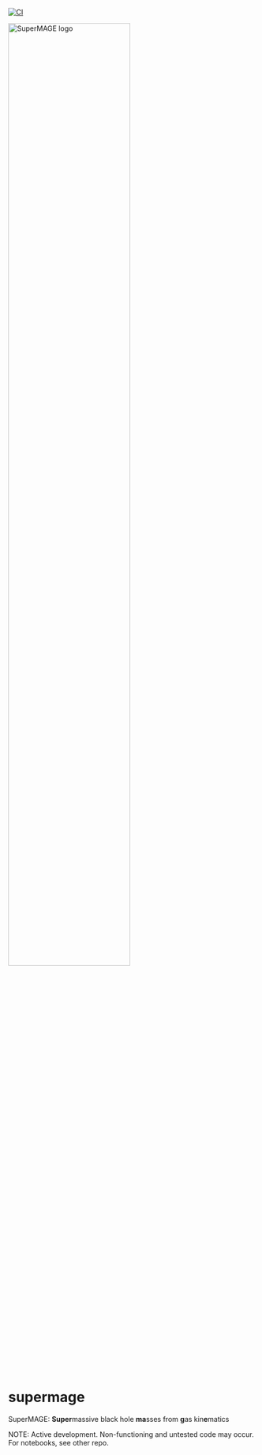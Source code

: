 [![CI](https://img.shields.io/badge/pre--commit-enabled-brightgreen?logo=pre-commit&logoColor=white)](https://github.com/pre-commit/pre-commit)

<picture>
  <source media="(prefers-color-scheme: dark)" srcset="https://github.com/mjyb16/supermage/blob/master/SuperMAGE%20logo_text.svg" width="70%" height="70%">
  <source media="(prefers-color-scheme: light)" srcset="https://github.com/mjyb16/supermage/blob/master/SuperMAGE%20logo_text.svg" width="70%" height="70%">
  <img alt="SuperMAGE logo" src="https://github.com/mjyb16/supermage/blob/master/SuperMAGE%20logo_text.svg" width="70%">
</picture>

# supermage
SuperMAGE: **Super**massive black hole **ma**sses from **g**as kin**e**matics


NOTE: Active development. Non-functioning and untested code may occur. For notebooks, see other repo.
